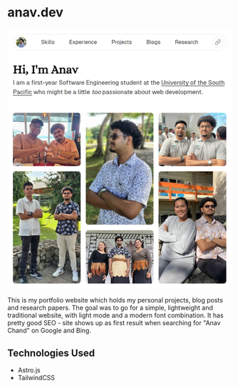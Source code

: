 # anav.dev 

![anav.dev hero](./docs/hero.png)

This is my portfolio website which holds my personal projects, blog posts and research papers. The goal was to go for a simple, lightweight and traditional website, with light mode and a modern font combination. It has pretty good SEO - site shows up as first result when searching for "Anav Chand" on Google and Bing.

## Technologies Used

- Astro.js
- TailwindCSS
